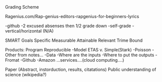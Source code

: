 Grading Scheme

Ragenius.com/Rap-genius-editors-rapgenius-for-beginners-lyrics

-github
-2 excused absenses then 1/2 grade down
-self-grade
-vertical/horizontal (N/A)

SMART Goals
Specific
Measurable
Attainable
Relevant
Trime Bound

Products:
Program Reproducible
  -Model ETAS v. Simple(Stark)
    -Poisson
    -Other from notes...
  -Data
    -Where are the inputs
    -Where to put the outputs
    -Fromat
    -Github
    -Amazon ...services....(cloud computing....)

Paper (Abstract, instorduction, results, citatations)
Public understanding of science (wikipedia?)
